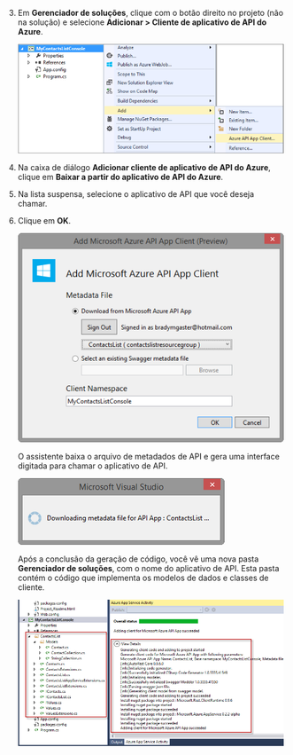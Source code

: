 3. Em **Gerenciador de soluções**, clique com o botão direito no projeto (não na solução) e selecione **Adicionar > Cliente de aplicativo de API do Azure**. 

	![](./media/app-service-api-dotnet-add-generated-client/03-add-azure-api-client-v3.png)
	
3. Na caixa de diálogo **Adicionar cliente de aplicativo de API do Azure**, clique em **Baixar a partir do aplicativo de API do Azure**.

5. Na lista suspensa, selecione o aplicativo de API que você deseja chamar.

7. Clique em **OK**.

	![Tela de geração](./media/app-service-api-dotnet-add-generated-client/04-select-the-api-v3.png)

	O assistente baixa o arquivo de metadados de API e gera uma interface digitada para chamar o aplicativo de API.

	![Geração acontecendo](./media/app-service-api-dotnet-add-generated-client/05-metadata-downloading-v3.png)

	Após a conclusão da geração de código, você vê uma nova pasta **Gerenciador de soluções**, com o nome do aplicativo de API. Esta pasta contém o código que implementa os modelos de dados e classes de cliente.

	![Geração completa](./media/app-service-api-dotnet-add-generated-client/06-code-gen-output-v3.png)

<!---HONumber=July15_HO3-->